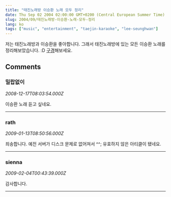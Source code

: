 ```yaml
---
title: "태진노래방 이승환 노래 모두 정리"
date: Thu Sep 02 2004 02:00:00 GMT+0200 (Central European Summer Time)
slug: 2004/09/태진노래방-이승환-노래-모두-정리
lang: ko
tags: ["music", "entertainment", "taejin-karaoke", "lee-seunghwan"]
---
```


저는 태진노래방과 이승환을 좋아합니다.
그래서 태진노래방에 있는 모든 이승환 노래를 정리해보았습니다. :D
[구경](http://light.xrath.com/ziller/leesh.html)해보세요.

## Comments

### 밀랍없이
*2008-12-17T08:03:54.000Z*

이승환 노래 듣고 싶네요.

---

### rath
*2009-01-13T08:50:56.000Z*

죄송합니다. 예전 서버가 디스크 문제로 없어져서 ^^; 유효하지 않은 아티클이 됐네요.

---

### sienna
*2009-02-04T00:43:39.000Z*

감사합니다.

---
